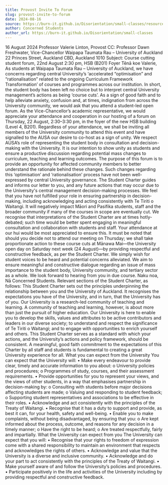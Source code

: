 ```yaml
---
title: Provost Invite To Forum
slug: provost-invite-to-forum
date: 2024-08-16
source: https://burn-it.github.io/Disorientation/small-classes/resources/
author: Concerned Students
author_url: https://burn-it.github.io/Disorientation/small-classes
---
```

16 August 2024
Professor Valerie Linton, Provost
CC: Professor Dawn Freshwater, Vice-Chancellor
Waipapa Taumata Rau – University of Auckland
22 Princes Street,
Auckland CBD, Auckland 1010
Subject: Course cutting student forum, 22nd August 2:30 pm, HSB (B201) Foyer
Tēnā koe Valerie,
As students at Waipapa Taumata Rau – University of Auckland, we have concerns
regarding central University’s ‘accelerated “optimisation” and “rationalisation” related
to the ongoing Curriculum Framework Transformation’ of courses and programmes
across our institution. In short, the student body has been left no choice but to
interpret central University management’s actions as being ‘course cuts’.
As a sign of good faith and to help alleviate anxiety, confusion and, at times,
indignation from across the University community, we would ask that you attend a
student-led open forum. As the Vice-Chancellor’s academic representative, we would
appreciate your attendance and cooperation in our hosting of a forum on Thursday,
22 August, 2:30–3:30 pm, in the foyer of the new HSB building (Level 4, B201).
Regardless of your attendance, we shall be inviting all members of the University
community to attend this event and have signalled to the AUSA our desire to co-host
as a sign of unity. We respect AUSA’s role of representing the student body in
consultation and decision-making with the University. It is our intention to show unity
as students and ensure a productive discussion regarding potential mass changes to
curriculum, teaching and learning outcomes.
The purpose of this forum is to provide an opportunity for affected community
members to better understand the rationale behind these changes. Such changes
regarding this ‘optimisation’ and ‘rationalisation’ process have not been well-
expressed by central University governance.
The Student Charter guides and informs our letter to you, and any future actions that
may occur due to the University's central management decision-making processes.
We feel that you have not fulfilled your role in ensuring partnership in decision-
making, including acknowledging and acting consistently with Te Tiriti o Waitangi. It
will negatively impact Māori and Pasifika students, staff and the broader community
if many of the courses in scope are eventually cut.
We recognise that interpretations of the Student Charter are at times hotly-debated;
such time would be better spent engaging in meaningful consultation and
collaboration with students and staff. Your attendance at our hui would be most
appreciated to ensure this.
It must be noted that should you decide not to attend our meeting on Thursday; we
shall take proportionate action to these course cuts at Mānawa Mai—the University
open day on Saturday next week (24 August)—by providing respectful and
constructive feedback, as per the Student Charter. We simply wish for student voices
to be heard and potential concerns alleviated.
We aim to ensure meaningful and constructive dialogue regarding an issue of mass
importance to the student body, University community, and tertiary sector as a whole.
We look forward to hearing from you in due course.
Naku noa,
Nā Concerned Students.
Relevant sections of the Student Charter, as follows:
This Student Charter sets out the principles underpinning the relationship between
you and the University of Auckland. It recognises the expectations you have of the
University, and in turn, that the University has of you.
Our University is a research-led community of teaching and learning. A community of
teaching and learning, however, is about more than just the pursuit of higher
education. Our University is here to enable you to develop the skills, values and
attributes to be active contributors and leaders in our diverse society; to understand
and respect the significance of Te Tiriti o Waitangi; and to engage with opportunities
to enrich yourself and others.
This Student Charter serves as a standard with which your actions, and the
University’s actions and policy framework, should be consistent. A meaningful, good
faith commitment to the expectations of this Charter by all staff and students is
fundamental to creating a great University experience for all.
What you can expect from the University
You can expect that the University will:
• Make every endeavour to provide clear, timely and accurate information to
you about:
o University policies and procedures;
o Programmes of study, courses, and their assessment requirements.
• Provide opportunities for you to represent your views, and the views of other
students, in a way that emphasises partnership in decision-making by:
o Consulting with students before major decisions affecting students are
made;
o Valuing and responding to student feedback;
o Supporting student representatives and associations to be effective in
their roles.
• Acknowledge and act consistently with the principles of the Treaty of Waitangi.
• Recognise that it has a duty to support and provide, as best it can, for your
health, safety and well-being.
• Enable you to make complaints, without being disadvantaged, by ensuring
that you:
o Are kept informed about the process, outcome, and reasons for any
decision in a timely manner;
o Have the right to be heard;
o Are treated respectfully, fairly and impartially.
What the University can expect from you
The University can expect that you will:
• Recognise that your rights to freedom of expression come with a shared
responsibility to maintain an environment that respects and acknowledges the
rights of others.
• Acknowledge and value that the University is a diverse and inclusive
community.
• Acknowledge and do your part to act consistently with the principles of the
Treaty of Waitangi.
• Make yourself aware of and follow the University’s policies and procedures.
• Participate positively in the life and activities of the University including by
providing respectful and constructive feedback.